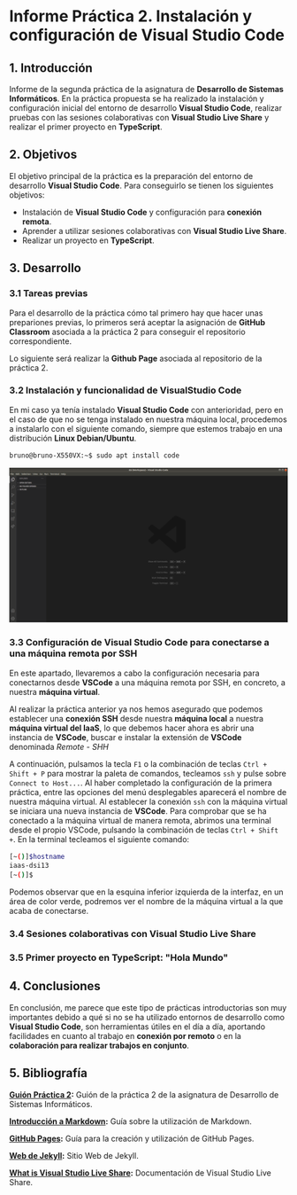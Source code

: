# Informe Práctica 2. Instalación y configuración de Visual Studio Code
## 1. Introducción

Informe de la segunda práctica de la asignatura de **Desarrollo de Sistemas Informáticos**. En la práctica propuesta se ha realizado la instalación y configuración inicial del entorno de desarrollo **Visual Studio Code**, realizar pruebas con las sesiones colaborativas con **Visual Studio Live Share** y realizar el primer proyecto en **TypeScript**.

## 2. Objetivos

El objetivo principal de la práctica es la preparación del entorno de desarrollo **Visual Studio Code**. Para conseguirlo se tienen los siguientes objetivos:

* Instalación de **Visual Studio Code** y configuración para **conexión remota**.
* Aprender a utilizar sesiones colaborativas con **Visual Studio Live Share**.
* Realizar un proyecto en **TypeScript**.

## 3. Desarrollo

### 3.1 Tareas previas

Para el desarrollo de la práctica cómo tal primero hay que hacer unas prepariones previas, lo primeros será aceptar la asignación de **GitHub Classroom** asociada a la práctica 2 para conseguir el repositorio correspondiente.

Lo siguiente será realizar la **Github Page** asociada al repositorio de la práctica 2.

### 3.2 Instalación y funcionalidad de VisualStudio Code

En mi caso ya tenía instalado **Visual Studio Code** con anterioridad, pero en el caso de que no se tenga instalado en nuestra máquina local, procedemos a instalarlo con el siguiente comando, siempre que estemos trabajo en una distribución **Linux Debian/Ubuntu**.

```bash
bruno@bruno-X550VX:~$ sudo apt install code
```

![Visual studio code](img/1.%20VIsual%20studio%20code.png)


### 3.3 Configuración de Visual Studio Code para conectarse a una máquina remota por SSH

En este apartado, llevaremos a cabo la configuración necesaria para conectarnos desde **VSCode** a una máquina remota por SSH, en concreto, a nuestra **máquina virtual**.

Al realizar la práctica anterior ya nos hemos asegurado que podemos establecer una **conexión SSH** desde nuestra **máquina local** a nuestra **máquina virtual del IaaS**, lo que debemos hacer ahora es abrir una instancia de **VSCode**, buscar e instalar la extensión de **VSCode** denominada *Remote - SHH*

A continuación, pulsamos la tecla ``F1`` o la combinación de teclas ``Ctrl + Shift + P`` para mostrar la paleta de comandos, tecleamos ``ssh`` y pulse sobre ``Connect to Host...``. Al haber completado la configuración de la primera práctica, entre las opciones del menú desplegables aparecerá el nombre de nuestra máquina virtual. Al establecer la conexión ``ssh`` con la máquina virtual se iniciara una nueva instancia de **VSCode**. Para comprobar que se ha conectado a la máquina virtual de manera remota, abrimos una terminal desde el propio VSCode, pulsando la combinación de teclas ``Ctrl + Shift +``. En la terminal tecleamos el siguiente comando:

```bash
[~()]$hostname
iaas-dsi13
[~()]$
```

Podemos observar que en la esquina inferior izquierda de la interfaz, en un área de color verde, podremos ver el nombre de la máquina virtual a la que acaba de conectarse.

 
### 3.4 Sesiones colaborativas con Visual Studio Live Share



### 3.5 Primer proyecto en TypeScript: "Hola Mundo"

## 4. Conclusiones

En conclusión, me parece que este tipo de prácticas introductorias son muy importantes debido a qué si no se ha utilizado entornos de desarrollo como **Visual Studio Code**, son herramientas útiles en el día a día, aportando facilidades en cuanto al trabajo en **conexión por remoto** o en la **colaboración para realizar trabajos en conjunto**.

## 5. Bibliografía

**[Guión Práctica 2](https://ull-esit-inf-dsi-2021.github.io/prct02-vscode/):** Guión de la práctica 2 de la asignatura de Desarrollo de Sistemas Informáticos.

**[Introducción a Markdown](https://guides.github.com/features/mastering-markdown/):** Guía sobre la utilización de Markdown.

**[GitHub Pages](https://docs.github.com/en/github/working-with-github-pages):** Guía para la creación y utilización de GitHub Pages.

**[Web de Jekyll](https://jekyllrb.com):** Sitio Web de Jekyll.

**[What is Visual Studio Live Share](https://docs.microsoft.com/en-us/visualstudio/liveshare/):** Documentación de Visual Studio Live Share.

